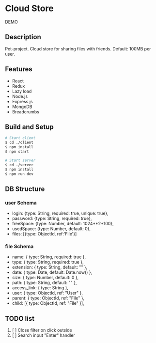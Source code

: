 # Cloud Store

[DEMO](https://disk.vskill.ru)

## Description

Pet-project.
Cloud store for sharing files with friends. 
Default: 100MB per user.

## Features

- React
- Redux
- Lazy load
- Node.js
- Express.js
- MongoDB
- Breadcrumbs

## Build and Setup

```bash
# Start client
$ cd ./client
$ npm install
$ npm start

# Start server
$ cd ./server
$ npm install
$ npm run dev
```

## DB Structure

### user Schema
- login: {type: String, required: true, unique: true},
- password: {type: String, required: true},
- freeSpace: {type: Number, default: 1024**2*100},
- usedSpace: {type: Number, default: 0},
- files: [{type: ObjectId, ref:'File'}]

### file Schema
- name: { type: String, required: true },
- type: { type: String, required: true },
- extension: { type: String, default: "" },
- date: { type: Date, default: Date.now() },
- size: { type: Number, default: 0 },
- path: { type: String, default: "" },
- access_link: { type: String },
- user: { type: ObjectId, ref: "User" },
- parent: { type: ObjectId, ref: "File" },
- child: [{ type: ObjectId, ref: "File" }],


## TODO list

1. [ ] Close filter on click outside
2. [ ] Search input "Enter" handler
